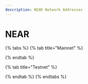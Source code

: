```yaml
---
description: NEAR Network Addresses
---
```


# NEAR

{% tabs %}
{% tab title="Mainnet" %}

{% endtab %}

{% tab title="Testnet" %}

{% endtab %}
{% endtabs %}
